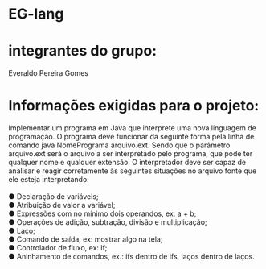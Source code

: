 # EG-lang

# integrantes do grupo:
Everaldo Pereira Gomes <br/>

# Informações exigidas para o projeto:
Implementar um programa em Java que interprete uma nova linguagem de programação.  O programa deve funcionar da seguinte forma pela linha de comando java NomePrograma arquivo.ext. Sendo que o parâmetro arquivo.ext será o arquivo a ser interpretado pelo programa, que pode ter qualquer nome e qualquer extensão. O interpretador deve ser capaz de analisar e reagir corretamente
às seguintes situações no arquivo fonte que ele esteja interpretando: <br/><br/>
● Declaração de variáveis; <br/>
● Atribuição de valor a variável; <br/>
● Expressões com no mínimo dois operandos, ex: a + b; <br/>
● Operações de adição, subtração, divisão e multiplicação; <br/>
● Laço; <br/>
● Comando de saída, ex: mostrar algo na tela; <br/>
● Controlador de fluxo, ex: if; <br/>
● Aninhamento de comandos, ex.: ifs dentro de ifs, laços dentro de laços. <br/>







